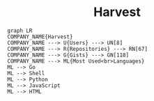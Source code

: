 <h1 align="center">Harvest</h1>

```mermaid
graph LR
COMPANY_NAME{Harvest}
COMPANY_NAME ---> U{Users} ---> UN[8]
COMPANY_NAME ---> R{Repositories} ---> RN[67]
COMPANY_NAME ---> G{Gists} ---> GN[118]
COMPANY_NAME ---> ML{Most Used<br>Languages}
ML --> Go
ML --> Shell
ML --> Python
ML --> JavaScript
ML --> HTML
```
